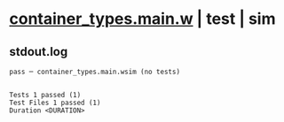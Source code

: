 # [container_types.main.w](../../../../../examples/tests/valid/container_types.main.w) | test | sim

## stdout.log
```log
pass ─ container_types.main.wsim (no tests)
 
 
Tests 1 passed (1)
Test Files 1 passed (1)
Duration <DURATION>
```

